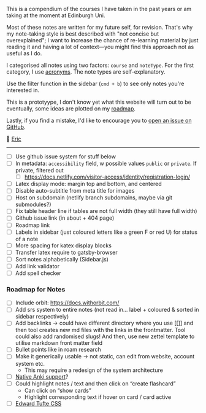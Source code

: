 This is a compendium of the courses I have taken in the past years or am taking at the moment at Edinburgh Uni.

Most of these notes are written for my future self, for revision. That's why my note-taking style is best described with "not concise but overexplained"; I want to increase the chance of re-learning material by just reading it and having a lot of context—you might find this approach not as useful as I do.

I categorised all notes using two factors: `course` and `noteType`. For the first category, I use [acronyms](course-overview). The note types are self-explanatory.

Use the filter function in the sidebar (`cmd + b`) to see only notes you're interested in.

This is a prototyype, I don't know yet what this website will turn out to be eventually, some ideas are plotted on my [roadmap]().

Lastly, if you find a mistake, I'd like to encourage you to [open an issue on GitHub](dummy-link).

👋 [Eric](https://ericjanto.com)

---

- [ ] Use github issue system for stuff below
- [ ] In metadata: `accessibility` field, w possible values `public` or `private`. If private, filtered out
  - [ ] https://docs.netlify.com/visitor-access/identity/registration-login/
- [ ] Latex display mode: margin top and bottom, and centered
- [ ] Disable auto-subtitle from meta title for images
- [ ] Host on subdomain (netlify branch subdomains, maybe via git submodules?)
- [ ] Fix table header line if tables are not full width (they still have full width)
- [ ] Github issue link (in about + 404 page)
- [ ] Roadmap link
- [ ] Labels in sidebar (just coloured letters like a green F or red U) for status of a note
- [ ] More spacing for katex display blocks
- [ ] Transfer latex require to gatsby-browser
- [ ] Sort notes alphabetically (Sidebar.js)
- [ ] Add link validator
- [ ] Add spell checker

### Roadmap for Notes
- [ ] Include orbit: https://docs.withorbit.com/
- [ ] Add srs system to entire notes (not read in… label + coloured & sorted in sidebar respectively)
- [ ] Add backlinks -> could have different directory where you use [[]] and then tool creates new md files with the links in the frontmatter. Tool could also add randomised slugs! And then, use new zettel template to utilise markdown front matter field
- [ ] Bullet points like in roam research
- [ ] Make it generically usable -> not static, can edit from website, account system etc.
  - This may require a redesign of the system architecture
- [ ] [Native Anki support](https://pypi.org/project/AnkiServer/)?
- [ ] Could highlight notes / text and then click on “create flashcard”
	- Can click on “show cards”
	- Highlight corresponding text if hover on card / card active
- [ ] [Edward Tufte CSS](https://edwardtufte.github.io/tufte-css/)